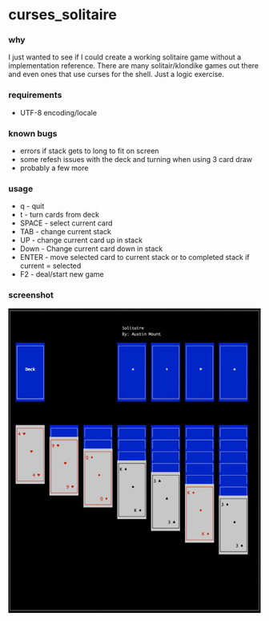 # curses_solitaire

### why

I just wanted to see if I could create a working solitaire game without a implementation reference.  There are many solitair/klondike games out there and even ones that use curses for the shell.  Just a logic exercise.

### requirements

* UTF-8 encoding/locale

### known bugs

* errors if stack gets to long to fit on screen
* some refesh issues with the deck and turning when using 3 card draw
* probably a few more

### usage

* q - quit
* t - turn cards from deck
* SPACE - select current card
* TAB - change current stack
* UP - change current card up in stack
* Down - Change current card down in stack
* ENTER - move selected card to current stack or to completed stack if current = selected
* F2 - deal/start new game

### screenshot

![solitaire.png](solitaire.png)
